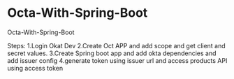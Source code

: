 # Octa-With-Spring-Boot
Octa-With-Spring-Boot

Steps:
1.Login Okat Dev
2.Create Oct APP and add scope and get client and secret values.
3.Create Spring boot app and add okta dependencies and add issuer config
4.generate token using issuer url and access products API using access token

